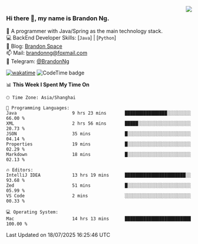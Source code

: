 <img  align="right" src="https://github-readme-stats-brandon0824.vercel.app/api/top-langs/?username=brandon0824&layout=compact">

### Hi there 👋, my name is Brandon Ng.

🌱 A programmer with Java/Spring as the main technology stack.  
💻 BackEnd Developer Skills: [`Java`] | [`Python`]  
📝 Blog: [Brandon Space](https://blog.brandonng.cc)  
📫 Mail: brandonng@foxmail.com  
📰 Telegram: [@BrandonNg](https://t.me/BrandonNg24)  

[![wakatime](https://wakatime.com/badge/user/940cafbf-f9d5-4b24-9a07-19bb072f52bb.svg)](https://wakatime.com/@940cafbf-f9d5-4b24-9a07-19bb072f52bb)
![CodeTime badge](https://img.shields.io/endpoint?style=plastic&url=https%3A%2F%2Fapi.codetime.dev%2Fshield%3Fid%3D128%26project%3D%26in%3D604800000)

<!--START_SECTION:waka-->
📊 **This Week I Spent My Time On** 

```text
🕑︎ Time Zone: Asia/Shanghai

💬 Programming Languages: 
Java                     9 hrs 23 mins       ████████████████░░░░░░░░░   66.00 % 
XML                      2 hrs 56 mins       █████░░░░░░░░░░░░░░░░░░░░   20.73 % 
JSON                     35 mins             █░░░░░░░░░░░░░░░░░░░░░░░░   04.14 % 
Properties               19 mins             █░░░░░░░░░░░░░░░░░░░░░░░░   02.29 % 
Markdown                 18 mins             █░░░░░░░░░░░░░░░░░░░░░░░░   02.13 % 

🔥 Editors: 
IntelliJ IDEA            13 hrs 19 mins      ███████████████████████░░   93.68 % 
Zed                      51 mins             █░░░░░░░░░░░░░░░░░░░░░░░░   05.99 % 
VS Code                  2 mins              ░░░░░░░░░░░░░░░░░░░░░░░░░   00.33 % 

💻 Operating System: 
Mac                      14 hrs 13 mins      █████████████████████████   100.00 % 
```


 Last Updated on 18/07/2025 16:25:46 UTC
<!--END_SECTION:waka-->
